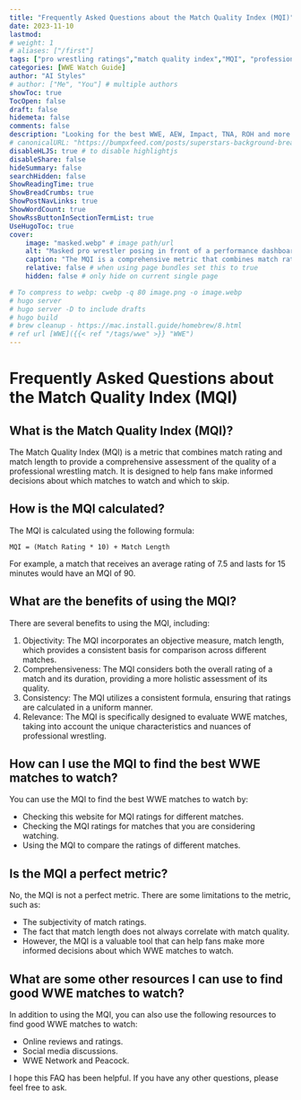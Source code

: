 ```yaml
---
title: "Frequently Asked Questions about the Match Quality Index (MQI)"
date: 2023-11-10
lastmod:
# weight: 1
# aliases: ["/first"]
tags: ["pro wrestling ratings","match quality index","MQI", "professional wrestling", "WWE best matches", "WWE match ratings", "WWE watch guide", "WWE match quality index"]
categories: [WWE Watch Guide]
author: "AI Styles"
# author: ["Me", "You"] # multiple authors
showToc: true
TocOpen: false
draft: false
hidemeta: false
comments: false
description: "Looking for the best WWE, AEW, Impact, TNA, ROH and more... matches to watch? Look no further than the Match Quality Index (MQI)! The MQI is a comprehensive metric that combines match rating and match length to provide a holistic assessment of the quality of each bout. By factoring in both subjective and objective measures, the MQI provides a more nuanced understanding of match quality, ensuring that you don't miss out on hidden gems or overhype over less-than-stellar performances."
# canonicalURL: "https://bumpxfeed.com/posts/superstars-background-breakdown-wwe-superstars-who-competed-at-backlash-2023-part-1/"
disableHLJS: true # to disable highlightjs
disableShare: false
hideSummary: false
searchHidden: false
ShowReadingTime: true
ShowBreadCrumbs: true
ShowPostNavLinks: true
ShowWordCount: true
ShowRssButtonInSectionTermList: true
UseHugoToc: true
cover:
    image: "masked.webp" # image path/url
    alt: "Masked pro wrestler posing in front of a performance dashboard" # alt text
    caption: "The MQI is a comprehensive metric that combines match rating and match length to provide a holistic assessment of the quality of each bout." # display caption under cover
    relative: false # when using page bundles set this to true
    hidden: false # only hide on current single page

# To compress to webp: cwebp -q 80 image.png -o image.webp
# hugo server
# hugo server -D to include drafts
# hugo build
# brew cleanup - https://mac.install.guide/homebrew/8.html
# ref url [WWE]({{< ref "/tags/wwe" >}} "WWE")
---
```


# Frequently Asked Questions about the Match Quality Index (MQI)

## What is the Match Quality Index (MQI)?

The Match Quality Index (MQI) is a metric that combines match rating and match length to provide a comprehensive assessment of the quality of a professional wrestling match. It is designed to help fans make informed decisions about which matches to watch and which to skip.

## How is the MQI calculated?

The MQI is calculated using the following formula:

``` 
MQI = (Match Rating * 10) + Match Length
```

For example, a match that receives an average rating of 7.5 and lasts for 15 minutes would have an MQI of 90.

## What are the benefits of using the MQI?

There are several benefits to using the MQI, including:

1. Objectivity: The MQI incorporates an objective measure, match length, which provides a consistent basis for comparison across different matches.
2. Comprehensiveness: The MQI considers both the overall rating of a match and its duration, providing a more holistic assessment of its quality.
3. Consistency: The MQI utilizes a consistent formula, ensuring that ratings are calculated in a uniform manner.
4. Relevance: The MQI is specifically designed to evaluate WWE matches, taking into account the unique characteristics and nuances of professional wrestling. 

## How can I use the MQI to find the best WWE matches to watch?

You can use the MQI to find the best WWE matches to watch by:

* Checking this website for MQI ratings for different matches.
* Checking the MQI ratings for matches that you are considering watching.
* Using the MQI to compare the ratings of different matches.

## Is the MQI a perfect metric?

No, the MQI is not a perfect metric. There are some limitations to the metric, such as:

* The subjectivity of match ratings.
* The fact that match length does not always correlate with match quality.
* However, the MQI is a valuable tool that can help fans make more informed decisions about which WWE matches to watch.

## What are some other resources I can use to find good WWE matches to watch?

In addition to using the MQI, you can also use the following resources to find good WWE matches to watch:

* Online reviews and ratings.
* Social media discussions.
* WWE Network and Peacock. 

I hope this FAQ has been helpful. If you have any other questions, please feel free to ask.